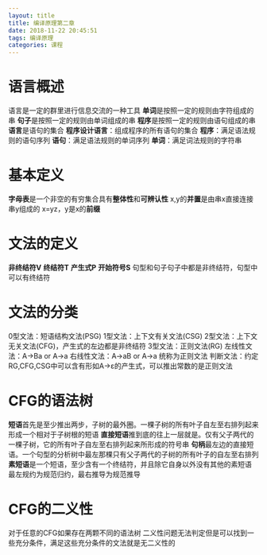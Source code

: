 ```yaml
---
layout: title
title: 编译原理第二章
date: 2018-11-22 20:45:51
tags: 编译原理
categories: 课程
---
```

# 语言概述
语言是一定的群里进行信息交流的一种工具
**单词**是按照一定的规则由字符组成的串
**句子**是按照一定的规则由单词组成的串
**程序**是按照一定的规则由语句组成的串
**语言**是语句的集合
**程序设计语言**：组成程序的所有语句的集合
**程序**：满足语法规则的语句序列
**语句**：满足语法规则的单词序列
**单词**：满足词法规则的字符串
 <!--more--> 
# 基本定义
**字母表**是一个非空的有穷集合具有**整体性**和**可辨认性**
x,y的**并置**是由串x直接连接串y组成的
x=yz，y是x的**前缀**
# 文法的定义
**非终结符V**
**终结符T**
**产生式P**
**开始符号S**
句型和句子句子中都是非终结符，句型中可以有终结符
# 文法的分类
0型文法：短语结构文法(PSG)
1型文法：上下文有关文法(CSG)
2型文法：上下文无关文法(CFG)，产生式的左边都是非终结符
3型文法：正则文法(RG)
左线性文法：A->Ba or A->a 右线性文法：A->aB or A->a 统称为正则文法
判断文法：约定RG,CFG,CSG中可以含有形如A->ε的产生式，可以推出常数的是正则文法
# CFG的语法树
**短语**首先是至少推出两步，子树的最外圈。一棵子树的所有叶子自左至右排列起来形成一个相对于子树根的短语
**直接短语**推到底的往上一层就是。仅有父子两代的一棵子树，它的所有叶子自左至右排列起来所形成的符号串
**句柄**最左边的直接短语。一个句型的分析树中最左那棵只有父子两代的子树的所有叶子的自左至右排列
**素短语**是一个短语，至少含有一个终结符，并且除它自身以外没有其他的素短语
最左规约为规范归约，最右推导为规范推导
# CFG的二义性
对于任意的CFG如果存在两颗不同的语法树
二义性问题无法判定但是可以找到一些充分条件，满足这些充分条件的文法就是无二义性的

